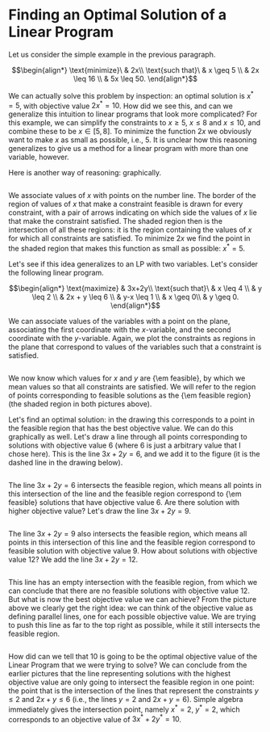 # Finding an Optimal Solution of a Linear Program

Let us consider the simple example in the previous paragraph.

$$\begin{align*}
\text{minimize}\ & 2x\\
\text{such that}\ & x \geq 5 \\
& 2x \leq 16 \\
& 5x \leq 50.
\end{align*}$$

We can actually solve this problem by inspection: an optimal solution is $x^* =
5$, with objective value $2x^*=10$. How did we see this, and can we generalize
this intuition to linear programs that look more complicated? For this example,
we can simplify the constraints to $x\geq 5$, $x\leq 8$ and $x\leq 10$, and
combine these to be $x\in[5,8]$. To minimize the function $2x$ we obviously
want to make $x$ as small as possible, i.e., $5$. It is unclear how this
reasoning generalizes to give us a method for a linear program with more than
one variable, however.

Here is another way of reasoning: graphically.

```{attention} 1D graphical solve should be here
```

We associate values of $x$ with points on the number line. The border of the
region of values of $x$ that make a constraint feasible is drawn for every
constraint, with a pair of arrows indicating on which side the values of $x$
lie that make the constraint satisfied. The shaded region then is the
intersection of all these regions: it is the region containing the values of
$x$ for which all constraints are satisfied. To minimize $2x$ we find the point
in the shaded region that makes this function as small as possible: $x^*=5$.


Let's see if this idea generalizes to an LP with two variables. Let's consider
the following linear program.

$$\begin{align*}
\text{maximize} & 3x+2y\\
\text{such that}\ & x \leq 4 \\
& y \leq 2 \\
& 2x + y \leq 6 \\
& y-x \leq 1 \\
& x \geq 0\\
& y \geq 0.
\end{align*}$$

We can associate values of the variables with a point on the plane, associating
the first coordinate with the $x$-variable, and the second coordinate with the
$y$-variable.  Again, we plot the constraints as regions in the plane that
correspond to values of the variables such that a constraint is satisfied.

```{attention} 2D feasible region should be here
```

We now know which values for $x$ and $y$ are {\em feasible}, by which we mean
values so that all constraints are satisfied. We will refer to the region of
points corresponding to feasible solutions as the {\em feasible region} (the
shaded region in both pictures above).

Let's find an optimal solution: in the drawing this corresponds to a point in
the feasible region that has the best objective value. We can do this
graphically as well. Let's draw a line through all points corresponding to
solutions with objective value $6$ (where $6$ is just a arbitrary value that I
chose here). This is the line $3x+2y=6$, and we add it to the figure (it is the
dashed line in the drawing below).

```{attention} Isoprofit line (6) should be here
```

The line $3x+2y=6$ intersects the feasible region, which means all points in
this intersection of the line and the feasible region correspond to {\em
feasible} solutions that have objective value $6$. Are there solution with
higher objective value? Let's draw the line $3x+2y=9$.

```{attention} Isoprofit line (9) should be here
```

The line $3x+2y=9$ also intersects the feasible region, which means all points
in this intersection of this line and the feasible region correspond to
feasible solution with  objective value $9$. How about solutions with objective
value 12? We add the line $3x+2y=12$.

```{attention} Isoprofit line (12) should be here
```

This line has an empty intersection with the feasible region, from which we can
conclude that there are no feasible solutions with objective value $12$. But
what is now the best objective value we can achieve? From the picture above we
clearly get the right idea: we can think of the objective value as defining
parallel lines, one for each possible objective value. We are trying to push
this line as far to the top right as possible, while it still intersects the
feasible region.

```{attention} Isoprofit line (10) should be here
```

How did can we tell that $10$ is going to be the optimal objective value of the
Linear Program that we were trying to solve? We can conclude from the earlier
pictures that the line representing solutions with the highest objective value
are only going to intersect the feasible region in one point: the point that is
the intersection of the lines that represent the constraints $y\leq 2$ and
$2x+y\leq 6$ (i.e., the lines $y = 2$ and $2x+y = 6$). Simple algebra
immediately gives the intersection point, namely $x^*=2$, $y^*=2$, which
corresponds to an objective value of $3x^*+2y^*=10$.
